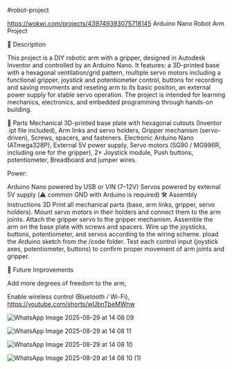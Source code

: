 #robot-project

https://wokwi.com/projects/439749393075718145
Arduino Nano Robot Arm Project

📖 Description

This project is a DIY robotic arm with a gripper, designed in Autodesk Inventor and controlled by an Arduino Nano.
It features:
a 3D-printed base with a hexagonal ventilation/grid pattern,
multiple servo motors including a functional gripper,
joystick and potentiometer control,
buttons for recording and saving movments and reseting arm to its basic positon,
an external power supply for stable servo operation.
The project is intended for learning mechanics, electronics, and embedded programming through hands-on building.

🔩 Parts
Mechanical
3D-printed base plate with hexagonal cutouts (Inventor .ipt file included),
Arm links and servo holders,
Gripper mechanism (servo-driven),
Screws, spacers, and fasteners.
Electronic
Arduino Nano (ATmega328P),
External 5V power supply,
Servo motors (SG90 / MG996R, including one for the gripper),
2× Joystick module,
Push buttons,
potentiometer,
Breadboard and jumper wires.

Power:

Arduino Nano powered by USB or VIN (7–12V)
Servos powered by external 5V supply (⚠️ common GND with Arduino is required)
🛠️ Assembly Instructions
3D Print all mechanical parts (base, arm links, gripper, servo holders).
Mount servo motors in their holders and connect them to the arm joints.
Attach the gripper servo to the gripper mechanism.
Assemble the arm on the base plate with screws and spacers.
Wire up the joysticks, buttons, potentiometer, and servos according to the wiring scheme.
pload the Arduino sketch from the /code folder.
Test each control input (joystick axes, potentiometer, buttons) to confirm proper movement of arm joints and gripper.

🚀 Future Improvements

Add more degrees of freedom to the arm,

Enable wireless control (Bluetooth / Wi-Fi),
https://youtube.com/shorts/wUbnTbeMWnw







![WhatsApp Image 2025-08-29 at 14 08 09](https://github.com/user-attachments/assets/b706d12c-3c11-4de3-882a-b6c6a318f827)

![WhatsApp Image 2025-08-29 at 14 08 11](https://github.com/user-attachments/assets/2ead8035-6467-4506-a158-2e1607a83d58)

![WhatsApp Image 2025-08-29 at 14 08 10](https://github.com/user-attachments/assets/523e5973-e2c1-4fae-ba20-e7eb0a7b786a)

![WhatsApp Image 2025-08-29 at 14 08 10 (1)](https://github.com/user-attachments/assets/e0ebb197-76b1-4dbb-aa07-c27cf8f4de02)
